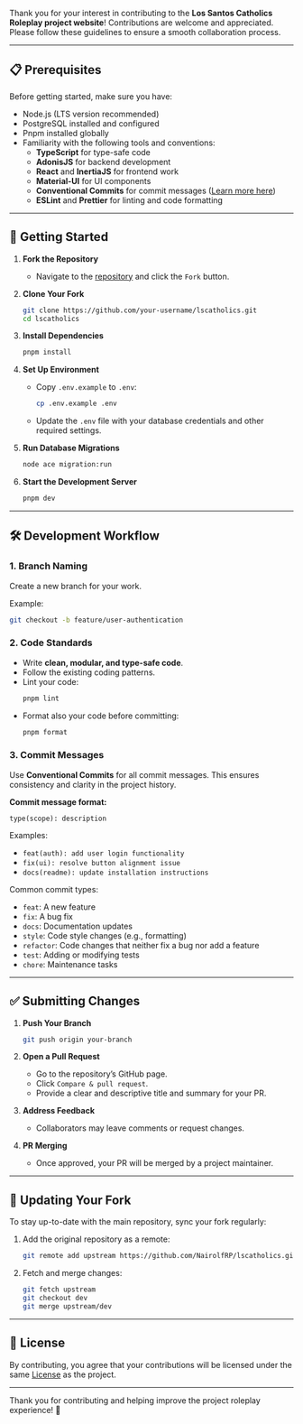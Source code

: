 Thank you for your interest in contributing to the **Los Santos Catholics Roleplay project website**! Contributions are welcome and appreciated. Please follow these guidelines to ensure a smooth collaboration process.

---

## 📋 Prerequisites

Before getting started, make sure you have:

- Node.js (LTS version recommended)
- PostgreSQL installed and configured
- Pnpm installed globally
- Familiarity with the following tools and conventions:
    - **TypeScript** for type-safe code
    - **AdonisJS** for backend development
    - **React** and **InertiaJS** for frontend work
    - **Material-UI** for UI components
    - **Conventional Commits** for commit messages ([Learn more here](https://www.conventionalcommits.org/en/v1.0.0/))
    - **ESLint** and **Prettier** for linting and code formatting

---

## 🚀 Getting Started

1. **Fork the Repository**

    - Navigate to the [repository](https://github.com/NairolfRP/lscatholics) and click the `Fork` button.

2. **Clone Your Fork**

    ```sh
    git clone https://github.com/your-username/lscatholics.git
    cd lscatholics
    ```

3. **Install Dependencies**

    ```sh
    pnpm install
    ```

4. **Set Up Environment**

    - Copy `.env.example` to `.env`:
        ```sh
        cp .env.example .env
        ```
    - Update the `.env` file with your database credentials and other required settings.

5. **Run Database Migrations**

    ```sh
    node ace migration:run
    ```

6. **Start the Development Server**
    ```sh
    pnpm dev
    ```

---

## 🛠 Development Workflow

### 1. Branch Naming

Create a new branch for your work.

Example:

```sh
git checkout -b feature/user-authentication
```

### 2. Code Standards

- Write **clean, modular, and type-safe code**.
- Follow the existing coding patterns.
- Lint your code:
    ```sh
    pnpm lint
    ```
- Format also your code before committing:
    ```sh
    pnpm format
    ```

### 3. Commit Messages

Use **Conventional Commits** for all commit messages. This ensures consistency and clarity in the project history.

**Commit message format:**

```
type(scope): description
```

Examples:

- `feat(auth): add user login functionality`
- `fix(ui): resolve button alignment issue`
- `docs(readme): update installation instructions`

Common commit types:

- `feat`: A new feature
- `fix`: A bug fix
- `docs`: Documentation updates
- `style`: Code style changes (e.g., formatting)
- `refactor`: Code changes that neither fix a bug nor add a feature
- `test`: Adding or modifying tests
- `chore`: Maintenance tasks

---

## ✅ Submitting Changes

1. **Push Your Branch**

    ```sh
    git push origin your-branch
    ```

2. **Open a Pull Request**

    - Go to the repository’s GitHub page.
    - Click `Compare & pull request`.
    - Provide a clear and descriptive title and summary for your PR.

3. **Address Feedback**

    - Collaborators may leave comments or request changes.

4. **PR Merging**
    - Once approved, your PR will be merged by a project maintainer.

---

## 🔄 Updating Your Fork

To stay up-to-date with the main repository, sync your fork regularly:

1. Add the original repository as a remote:

    ```sh
    git remote add upstream https://github.com/NairolfRP/lscatholics.git
    ```

2. Fetch and merge changes:
    ```sh
    git fetch upstream
    git checkout dev
    git merge upstream/dev
    ```

---

## 📜 License

By contributing, you agree that your contributions will be licensed under the same [License](LICENSE) as the project.

---

Thank you for contributing and helping improve the project roleplay experience! 🙌
